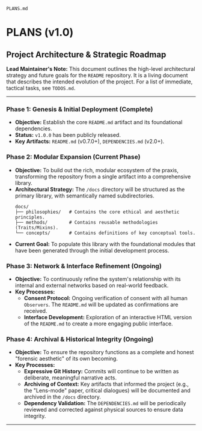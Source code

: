 `PLANS.md`
# PLANS (v1.0)

## Project Architecture & Strategic Roadmap

**Lead Maintainer's Note:** This document outlines the high-level architectural strategy and future goals for the `README` repository. It is a living document that describes the intended evolution of the project. For a list of immediate, tactical tasks, see `TODOS.md`.

---

### **Phase 1: Genesis & Initial Deployment (Complete)**

- **Objective:** Establish the core `README.md` artifact and its foundational dependencies.
- **Status:** `v1.0.0` has been publicly released.
- **Key Artifacts:** `README.md` (v0.7.0+), `DEPENDENCIES.md` (v2.0+).

### **Phase 2: Modular Expansion (Current Phase)**

- **Objective:** To build out the rich, modular ecosystem of the praxis, transforming the repository from a single artifact into a comprehensive library.
- **Architectural Strategy:** The `/docs` directory will be structured as the primary library, with semantically named subdirectories.
    ```
    docs/
    ├── philosophies/   # Contains the core ethical and aesthetic principles.
    ├── methods/        # Contains reusable methodologies (Traits/Mixins).
    └── concepts/       # Contains definitions of key conceptual tools.
    ```
- **Current Goal:** To populate this library with the foundational modules that have been generated through the initial development process.

### **Phase 3: Network & Interface Refinement (Ongoing)**

- **Objective:** To continuously refine the system's relationship with its internal and external networks based on real-world feedback.
- **Key Processes:**
    - **Consent Protocol:** Ongoing verification of consent with all human `Observers`. The `README.md` will be updated as confirmations are received.
    - **Interface Development:** Exploration of an interactive HTML version of the `README.md` to create a more engaging public interface.

### **Phase 4: Archival & Historical Integrity (Ongoing)**

- **Objective:** To ensure the repository functions as a complete and honest "forensic aesthetic" of its own becoming.
- **Key Processes:**
    - **Expressive Git History:** Commits will continue to be written as deliberate, meaningful narrative acts.
    - **Archiving of Context:** Key artifacts that informed the project (e.g., the "Lens-mode" paper, critical dialogues) will be documented and archived in the `/docs` directory.
    - **Dependency Validation:** The `DEPENDENCIES.md` will be periodically reviewed and corrected against physical sources to ensure data integrity.

---
